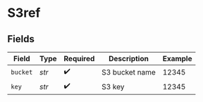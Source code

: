 # S3ref


## Fields

| Field              | Type               | Required           | Description        | Example            |
| ------------------ | ------------------ | ------------------ | ------------------ | ------------------ |
| `bucket`           | *str*              | :heavy_check_mark: | S3 bucket name     | 12345              |
| `key`              | *str*              | :heavy_check_mark: | S3 key             | 12345              |